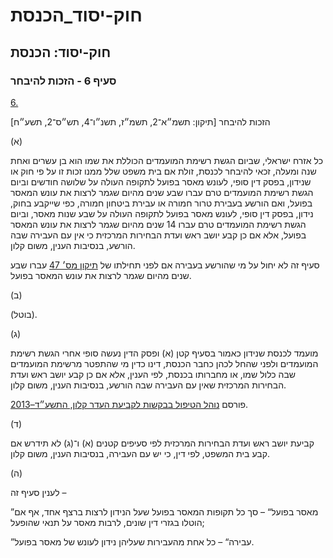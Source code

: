 # חוק-יסוד_הכנסת

## חוק-יסוד: הכנסת

### סעיף 6 - הזכות להיבחר

[6.](https://he.wikisource.org/wiki/חוק-יסוד:_הכנסת#s_yp_6)

הזכות להיבחר [תיקון: תשמ״א־2, תשמ״ז, תשנ״ו־4, תש״ס־2, תשע״ח]

(א)

כל אזרח ישראלי, שביום הגשת רשימת המועמדים הכוללת את שמו הוא בן עשרים ואחת שנה ומעלה, זכאי להיבחר לכנסת, זולת אם בית משפט שלל ממנו זכות זו על פי חוק או שנידון, בפסק דין סופי, לעונש מאסר בפועל לתקופה העולה על שלושה חודשים וביום הגשת רשימת המועמדים טרם עברו שבע שנים מהיום שגמר לרצות את עונש המאסר בפועל, ואם הורשע בעבירת טרור חמורה או עבירת ביטחון חמורה, כפי שייקבע בחוק, נידון, בפסק דין סופי, לעונש מאסר בפועל לתקופה העולה על שבע שנות מאסר, וביום הגשת רשימת המועמדים טרם עברו 14 שנים מהיום שגמר לרצות את עונש המאסר בפועל, אלא אם כן קבע יושב ראש ועדת הבחירות המרכזית כי אין עם העבירה שבה הורשע, בנסיבות הענין, משום קלון.

סעיף זה לא יחול על מי שהורשע בעבירה אם לפני תחילתו של [תיקון מס׳ 47](https://fs.knesset.gov.il/20/law/20_lsr_493816.pdf) עברו שבע שנים מהיום שגמר לרצות את עונש המאסר בפועל.

(ב)

(בוטל).

(ג)

מועמד לכנסת שנידון כאמור בסעיף קטן (א) ופסק הדין נעשה סופי אחרי הגשת רשימת המועמדים ולפני שהחל לכהן כחבר הכנסת, דינו כדין מי שהתפטר מרשימת המועמדים שבה כלול שמו, או מחברותו בכנסת, לפי הענין, אלא אם כן קבע יושב ראש ועדת הבחירות המרכזית שאין עם העבירה שבה הורשע, בנסיבות הענין, משום קלון.

פורסם [נוהל הטיפול בבקשות לקביעת העדר קלון, התשע״ד–2013](https://he.wikisource.org/wiki/נוהל_הטיפול_בבקשות_לקביעת_העדר_קלון "נוהל הטיפול בבקשות לקביעת העדר קלון").

(ד)

קביעת יושב ראש ועדת הבחירות המרכזית לפי סעיפים קטנים (א) ו־(ג) לא תידרש אם קבע בית המשפט, לפי דין, כי יש עם העבירה, בנסיבות הענין, משום קלון.

(ה)

לענין סעיף זה –

”מאסר בפועל“ – סך כל תקופות המאסר בפועל שעל הנידון לרצות ברצף אחד, אף אם הוטלו בגזרי דין שונים, לרבות מאסר על תנאי שהופעל;

”עבירה“ – כל אחת מהעבירות שעליהן נידון לעונש של מאסר בפועל.